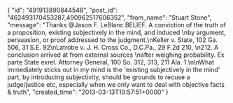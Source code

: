  {
   "id": "491913890844548",
   "post_id": "462493170453287_490962517606352",
   "from_name": "Stuart Stone",
   "message": "Thanks @Jason F. LeBlanc  BELIEF. A conviction of the truth of a proposition, existing subjectively in the mind, and induced \nby argument, persuasion, or proof addressed to the judgment.\nKeller v. State, 102 Ga. 506, 31 S.E. 92\nLatrobe v. J. H. Cross Co., D.C.Pa., 29 F.2d 210, \n212. A conclusion arrived at from external sources \nafter weighing probability. Ex parte State exrel. Attorney General, 100 So. 312, 313, 211 Ala. 1.\n\nWhat immediately sticks out in my mind is the 'existing subjectively in the mind' part, by introducing subjectivity, should be grounds to recuse a judge/justice etc, especially when we only want to deal with objective facts & truth",
   "created_time": "2013-03-13T19:57:51+0000"
 }
